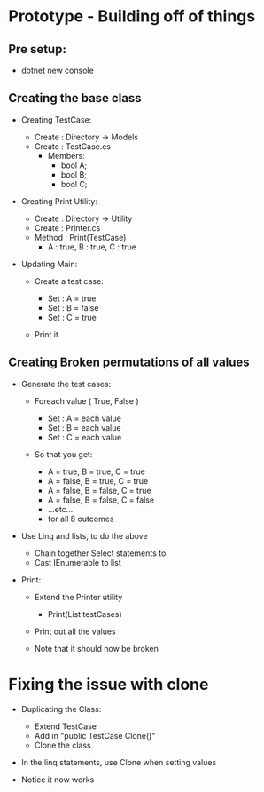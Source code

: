 # Prototype - Building off of things
## Pre setup:
* dotnet new console

## Creating the base class
* Creating TestCase:
    * Create : Directory -> Models
    * Create : TestCase.cs
        * Members:
            * bool A;
            * bool B;
            * bool C;

* Creating Print Utility:
    * Create : Directory -> Utility
    * Create : Printer.cs
    * Method : Print(TestCase)
        * A : true, B : true, C : true

* Updating Main:
    * Create a test case:
        * Set : A = true
        * Set : B = false
        * Set : C = true

    * Print it

## Creating Broken permutations of all values

* Generate the test cases:
    * Foreach value ( True, False )
        * Set : A = each value
        * Set : B = each value
        * Set : C = each value

    * So that you get:
        * A = true, B = true, C = true
        * A = false, B = true, C = true
        * A = false, B = false, C = true
        * A = false, B = false, C = false
        * ...etc...
        * for all 8 outcomes

* Use Linq and lists, to do the above
    * Chain together Select statements to 
    * Cast IEnumerable to list

* Print:
    * Extend the Printer utility
        * Print(List<TestCase> testCases)

    * Print out all the values

    * Note that it should now be broken

# Fixing the issue with clone
* Duplicating the Class:
    * Extend TestCase
    * Add in "public TestCase Clone()"
    * Clone the class

* In the linq statements, use Clone when setting values

* Notice it now works
